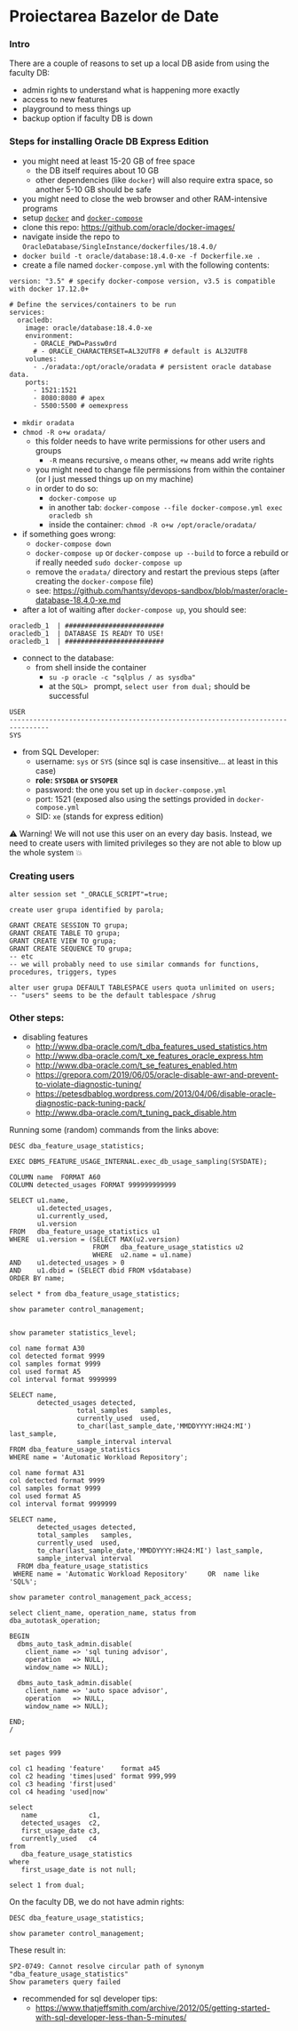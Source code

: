 # Proiectarea Bazelor de Date

### Intro

There are a couple of reasons to set up a local DB aside from using the faculty DB:
- admin rights to understand what is happening more exactly
- access to new features
- playground to mess things up
- backup option if faculty DB is down

### Steps for installing Oracle DB Express Edition
- you might need at least 15-20 GB of free space
  - the DB itself requires about 10 GB
  - other dependencies (like `docker`) will also require extra space, so another 5-10 GB should be safe
- you might need to close the web browser and other RAM-intensive programs
- setup [`docker`](https://docs.docker.com/engine/install/) and [`docker-compose`](https://docs.docker.com/compose/install/)
- clone this repo: https://github.com/oracle/docker-images/
- navigate inside the repo to `OracleDatabase/SingleInstance/dockerfiles/18.4.0/`
- `docker build -t oracle/database:18.4.0-xe -f Dockerfile.xe .`
- create a file named `docker-compose.yml` with the following contents:
```
version: "3.5" # specify docker-compose version, v3.5 is compatible with docker 17.12.0+

# Define the services/containers to be run
services:
  oracledb:
    image: oracle/database:18.4.0-xe
    environment:
      - ORACLE_PWD=Passw0rd
      # - ORACLE_CHARACTERSET=AL32UTF8 # default is AL32UTF8
    volumes:
      - ./oradata:/opt/oracle/oradata # persistent oracle database data.
    ports:
      - 1521:1521 
      - 8080:8080 # apex
      - 5500:5500 # oemexpress
```
- `mkdir oradata`
- `chmod -R o+w oradata/`
  - this folder needs to have write permissions for other users and groups
    - `-R` means recursive, `o` means other, `+w` means add write rights
  - you might need to change file permissions from within the container (or I just messed things up on my machine)
  - in order to do so:
    - `docker-compose up`
    - in another tab: `docker-compose --file docker-compose.yml exec oracledb sh`
    - inside the container: `chmod -R o+w /opt/oracle/oradata/`
- if something goes wrong:
  - `docker-compose down`
  - `docker-compose up` or `docker-compose up --build` to force a rebuild or if really needed `sudo docker-compose up`
  - remove the `oradata/` directory and restart the previous steps (after creating the `docker-compose` file)
  - see: https://github.com/hantsy/devops-sandbox/blob/master/oracle-database-18.4.0-xe.md
- after a lot of waiting after `docker-compose up`, you should see:
```
oracledb_1  | #########################
oracledb_1  | DATABASE IS READY TO USE!
oracledb_1  | #########################
```
- connect to the database:
  - from shell inside the container
    - `su -p oracle -c "sqlplus / as sysdba"`
    - at the `SQL> ` prompt, `select user from dual;` should be successful
```
USER
--------------------------------------------------------------------------------
SYS
```
  - from SQL Developer:
    - username: `sys` or `SYS` (since sql is case insensitive... at least in this case)
    - **role: `SYSDBA` or `SYSOPER`**
    - password: the one you set up in `docker-compose.yml`
    - port: 1521 (exposed also using the settings provided in `docker-compose.yml`
    - SID: `xe` (stands for express edition)

:warning: Warning! We will not use this user on an every day basis. Instead, we need to create users with limited privileges so they are not able to blow up the whole system :boom:

### Creating users

```
alter session set "_ORACLE_SCRIPT"=true;

create user grupa identified by parola;

GRANT CREATE SESSION TO grupa;
GRANT CREATE TABLE TO grupa;
GRANT CREATE VIEW TO grupa;
GRANT CREATE SEQUENCE TO grupa;
-- etc
-- we will probably need to use similar commands for functions, procedures, triggers, types

alter user grupa DEFAULT TABLESPACE users quota unlimited on users;
-- "users" seems to be the default tablespace /shrug
```

### Other steps:
- disabling features
  - http://www.dba-oracle.com/t_dba_features_used_statistics.htm
  - http://www.dba-oracle.com/t_xe_features_oracle_express.htm
  - http://www.dba-oracle.com/t_se_features_enabled.htm
  - https://grepora.com/2019/06/05/oracle-disable-awr-and-prevent-to-violate-diagnostic-tuning/
  - https://petesdbablog.wordpress.com/2013/04/06/disable-oracle-diagnostic-pack-tuning-pack/
  - http://www.dba-oracle.com/t_tuning_pack_disable.htm

Running some (random) commands from the links above:
```
DESC dba_feature_usage_statistics;

EXEC DBMS_FEATURE_USAGE_INTERNAL.exec_db_usage_sampling(SYSDATE);

COLUMN name  FORMAT A60
COLUMN detected_usages FORMAT 999999999999

SELECT u1.name,
       u1.detected_usages,
       u1.currently_used,
       u1.version
FROM   dba_feature_usage_statistics u1
WHERE  u1.version = (SELECT MAX(u2.version)
                     FROM   dba_feature_usage_statistics u2
                     WHERE  u2.name = u1.name)
AND    u1.detected_usages > 0
AND    u1.dbid = (SELECT dbid FROM v$database)
ORDER BY name;

select * from dba_feature_usage_statistics;

show parameter control_management;


show parameter statistics_level;

col name format A30
col detected format 9999
col samples format 9999
col used format A5
col interval format 9999999

SELECT name,
       detected_usages detected,
                 total_samples   samples,
                 currently_used  used,
                 to_char(last_sample_date,'MMDDYYYY:HH24:MI') last_sample,
                 sample_interval interval
FROM dba_feature_usage_statistics
WHERE name = 'Automatic Workload Repository';

col name format A31
col detected format 9999
col samples format 9999
col used format A5
col interval format 9999999

SELECT name,       
       detected_usages detected,
       total_samples   samples,
       currently_used  used,
       to_char(last_sample_date,'MMDDYYYY:HH24:MI') last_sample,
       sample_interval interval
  FROM dba_feature_usage_statistics
 WHERE name = 'Automatic Workload Repository'     OR  name like 'SQL%';

show parameter control_management_pack_access;

select client_name, operation_name, status from dba_autotask_operation;

BEGIN
  dbms_auto_task_admin.disable(
    client_name => 'sql tuning advisor',
    operation   => NULL,
    window_name => NULL);

  dbms_auto_task_admin.disable(
    client_name => 'auto space advisor',
    operation   => NULL,
    window_name => NULL);

END;
/


set pages 999

col c1 heading 'feature'    format a45
col c2 heading 'times|used' format 999,999
col c3 heading 'first|used'
col c4 heading 'used|now'

select
   name             c1,
   detected_usages  c2,
   first_usage_date c3,
   currently_used   c4
from
   dba_feature_usage_statistics
where
   first_usage_date is not null;

select 1 from dual;
```

On the faculty DB, we do not have admin rights:
```
DESC dba_feature_usage_statistics;

show parameter control_management;
```

These result in:
```
SP2-0749: Cannot resolve circular path of synonym "dba_feature_usage_statistics"
Show parameters query failed 
```

- recommended for sql developer tips:
  - https://www.thatjeffsmith.com/archive/2012/05/getting-started-with-sql-developer-less-than-5-minutes/

